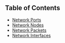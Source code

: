 ## Table of Contents

- [Network Ports](netport.md#network-ports)
- [Network Nodes](netnode.md#network-nodes)
- [Network Packets](netpacket.md#network-packets)
- [Network Interfaces](netif.md#network-interfaces)
